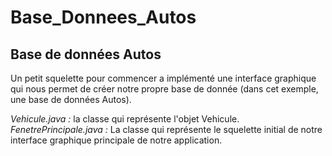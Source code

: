 # Base_Donnees_Autos

## Base de données Autos

Un petit squelette pour commencer a implémenté une interface graphique qui nous permet de créer notre propre base de donnée (dans cet exemple, une base de données Autos).

*Vehicule.java :* la classe qui représente l'objet Vehicule.
*FenetrePrincipale.java :* La classe qui représente le squelette initial de notre interface graphique principale de notre application.



